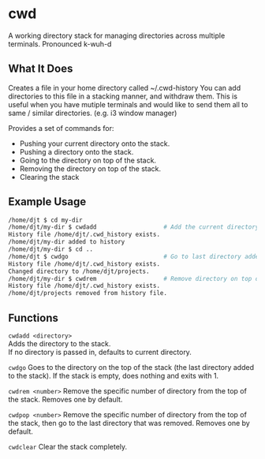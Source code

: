 # cwd
A working directory stack for managing directories across multiple terminals.
Pronounced k-wuh-d

## What It Does
Creates a file in your home directory called ~/.cwd-history
You can add directories to this file in a stacking manner, and withdraw them.
This is useful when you have mutiple terminals and would like to send them all to same / similar directories. (e.g. i3 window manager)

Provides a set of commands for:
- Pushing your current directory onto the stack.
- Pushing a directory onto the stack.
- Going to the directory on top of the stack.
- Removing the directory on top of the stack.
- Clearing the stack

## Example Usage
```sh
/home/djt $ cd my-dir
/home/djt/my-dir $ cwdadd                   # Add the current directory to the stack
History file /home/djt/.cwd_history exists.
/home/djt/my-dir added to history
/home/djt/my-dir $ cd ..
/home/djt $ cwdgo                           # Go to last directory added to stack - /home/djt/my-dir
History file /home/djt/.cwd_history exists.
Changed directory to /home/djt/projects.
/home/djt/my-dir $ cwdrem                   # Remove directory on top of stack
History file /home/djt/.cwd_history exists.
/home/djt/projects removed from history file.
```

## Functions
`cwdadd <directory>`  
Adds the directory to the stack.  
If no directory is passed in, defaults to current directory.

`cwdgo`
Goes to the directory on the top of the stack (the last directory added to the stack).
If the stack is empty, does nothing and exits with 1.

`cwdrem <number>`
Remove the specific number of directory from the top of the stack.
Removes one by default.

`cwdpop <number>`
Remove the specific number of directory from the top of the stack, then go to the last directory that was removed.
Removes one by default.

`cwdclear`
Clear the stack completely.
